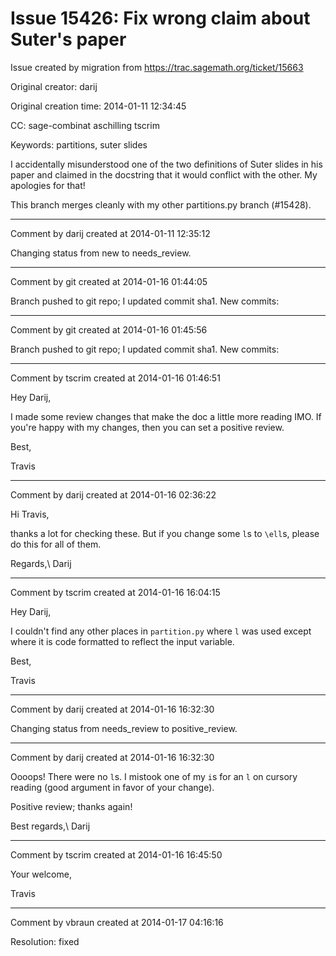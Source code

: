 # Issue 15426: Fix wrong claim about Suter's paper

Issue created by migration from https://trac.sagemath.org/ticket/15663

Original creator: darij

Original creation time: 2014-01-11 12:34:45

CC:  sage-combinat aschilling tscrim

Keywords: partitions, suter slides

I accidentally misunderstood one of the two definitions of Suter slides in his paper and claimed in the docstring that it would conflict with the other. My apologies for that!

This branch merges cleanly with my other partitions.py branch (#15428).


---

Comment by darij created at 2014-01-11 12:35:12

Changing status from new to needs_review.


---

Comment by git created at 2014-01-16 01:44:05

Branch pushed to git repo; I updated commit sha1. New commits:


---

Comment by git created at 2014-01-16 01:45:56

Branch pushed to git repo; I updated commit sha1. New commits:


---

Comment by tscrim created at 2014-01-16 01:46:51

Hey Darij,

I made some review changes that make the doc a little more reading IMO. If you're happy with my changes, then you can set a positive review.

Best,

Travis


---

Comment by darij created at 2014-01-16 02:36:22

Hi Travis,

thanks a lot for checking these. But if you change some `l`s to `\ell`s, please do this for all of them.

Regards,\\
Darij


---

Comment by tscrim created at 2014-01-16 16:04:15

Hey Darij,

I couldn't find any other places in `partition.py` where `l` was used except where it is code formatted to reflect the input variable.

Best,

Travis


---

Comment by darij created at 2014-01-16 16:32:30

Changing status from needs_review to positive_review.


---

Comment by darij created at 2014-01-16 16:32:30

Oooops! There were no `l`s. I mistook one of my `i`s for an `l` on cursory reading (good argument in favor of your change).

Positive review; thanks again!

Best regards,\\
Darij


---

Comment by tscrim created at 2014-01-16 16:45:50

Your welcome,

Travis


---

Comment by vbraun created at 2014-01-17 04:16:16

Resolution: fixed
